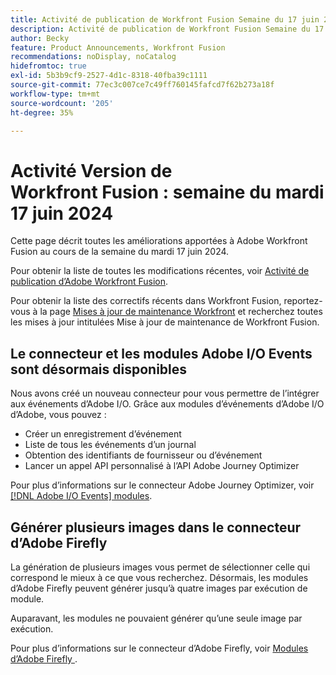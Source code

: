 ```yaml
---
title: Activité de publication de Workfront Fusion Semaine du 17 juin 2024
description: Activité de publication de Workfront Fusion Semaine du 17 juin 2024
author: Becky
feature: Product Announcements, Workfront Fusion
recommendations: noDisplay, noCatalog
hidefromtoc: true
exl-id: 5b3b9cf9-2527-4d1c-8318-40fba39c1111
source-git-commit: 77ec3c007ce7c49ff760145fafcd7f62b273a18f
workflow-type: tm+mt
source-wordcount: '205'
ht-degree: 35%

---
```


# Activité Version de Workfront Fusion : semaine du mardi 17 juin 2024

Cette page décrit toutes les améliorations apportées à Adobe Workfront Fusion au cours de la semaine du mardi 17 juin 2024.

Pour obtenir la liste de toutes les modifications récentes, voir [Activité de publication d’Adobe Workfront Fusion](/help/workfront-fusion/fusion-product-releases/fusion-release-activity.md).

Pour obtenir la liste des correctifs récents dans Workfront Fusion, reportez-vous à la page [Mises à jour de maintenance Workfront](https://experienceleague.adobe.com/docs/workfront-known-issues/releases/current-updates.html?lang=fr) et recherchez toutes les mises à jour intitulées Mise à jour de maintenance de Workfront Fusion.

## Le connecteur et les modules Adobe I/O Events sont désormais disponibles

Nous avons créé un nouveau connecteur pour vous permettre de l’intégrer aux événements d’Adobe I/O. Grâce aux modules d’événements d’Adobe I/O d’Adobe, vous pouvez :

* Créer un enregistrement d’événement
* Liste de tous les événements d’un journal
* Obtention des identifiants de fournisseur ou d’événement
* Lancer un appel API personnalisé à l’API Adobe Journey Optimizer

Pour plus d’informations sur le connecteur Adobe Journey Optimizer, voir [[!DNL Adobe I/O Events] modules](/help/workfront-fusion/references/apps-and-modules/adobe-connectors/adobe-io-events-modules.md).

## Générer plusieurs images dans le connecteur d’Adobe Firefly

La génération de plusieurs images vous permet de sélectionner celle qui correspond le mieux à ce que vous recherchez. Désormais, les modules d’Adobe Firefly peuvent générer jusqu’à quatre images par exécution de module.

Auparavant, les modules ne pouvaient générer qu’une seule image par exécution.

Pour plus d’informations sur le connecteur d’Adobe Firefly, voir [Modules d’Adobe Firefly &#x200B;](/help/workfront-fusion/references/apps-and-modules/adobe-connectors/adobe-firefly-modules.md).

